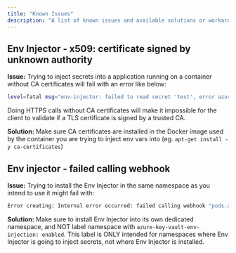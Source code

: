 ```yaml
---
title: "Known Issues"
description: "A list of known issues and available solutions or workarounds"
---
```


## Env Injector - x509: certificate signed by unknown authority

**Issue:** Trying to inject secrets into a application running on a container without CA certificates will fail with an error like below:

```bash
level=fatal msg="env-injector: failed to read secret 'test', error azure.BearerAuthorizer#WithAuthorization: Failed to refresh the Token for request to https://my-key-vault.vault.azure.net/secrets/test/?api-version=2016-10-01: StatusCode=0 -- Original Error: adal: Failed to execute the refresh request. Error = 'Post https://login.microsoftonline.com/xxx/oauth2/token?api-version=1.0: x509: certificate signed by unknown authority'"
```

Doing HTTPS calls without CA certificates will make it impossible for the client to validate if a TLS certificate is signed by a trusted CA.

**Solution:** Make sure CA certificates are installed in the Docker image used by the container you are trying to inject env vars into (eg. `apt-get install -y ca-certificates`)

## Env injector - failed calling webhook

**Issue:** Trying to install the Env Injector in the same namespace as you intend to use it might fail with:

```bash
Error creating: Internal error occurred: failed calling webhook "pods.azure-key-vault-env-injector.admission.spv.no": Post https://azure-key-vault-env-injector.some-namespace.svc:443/pods?timeout=30s: dial tcp 10.1.1.124:443: connect: connection refused
```

**Solution:** Make sure to install Env Injector into its own dedicated namespace, and NOT label namespace with `azure-key-vault-env-injection: enabled`. This label is ONLY intended for namespaces where Env Injector is going to inject secrets, not where Env Injector is installed.